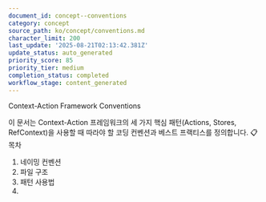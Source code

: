 ```yaml
---
document_id: concept--conventions
category: concept
source_path: ko/concept/conventions.md
character_limit: 200
last_update: '2025-08-21T02:13:42.381Z'
update_status: auto_generated
priority_score: 85
priority_tier: medium
completion_status: completed
workflow_stage: content_generated
---
```

Context-Action Framework Conventions

이 문서는 Context-Action 프레임워크의 세 가지 핵심 패턴(Actions, Stores, RefContext)을 사용할 때 따라야 할 코딩 컨벤션과 베스트 프랙티스를 정의합니다. 📋 목차

1. 네이밍 컨벤션
2. 파일 구조
3. 패턴 사용법
4.
